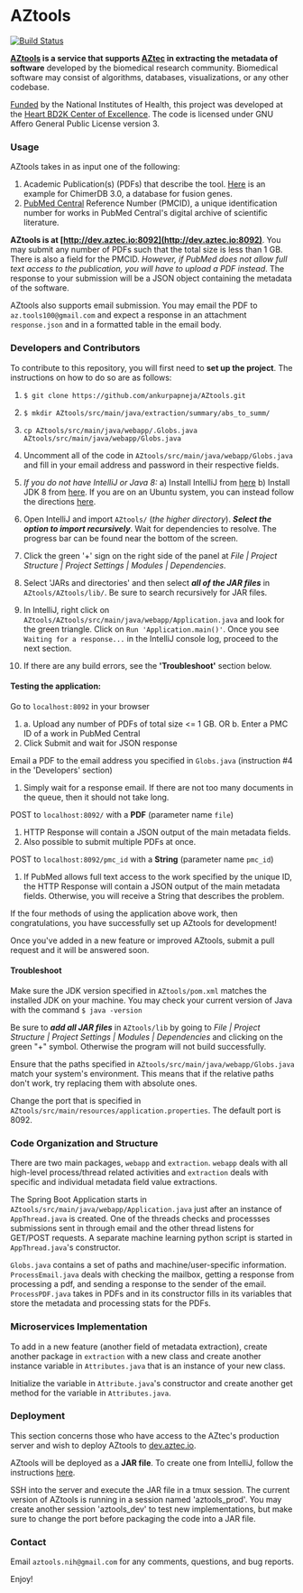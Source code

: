 # AZtools 

[![Build Status](https://travis-ci.org/dwyl/esta.svg?branch=master)](https://github.com/ankurpapneja/AZtools)

**[AZtools](http://dev.aztec.io:8092) is a service that supports [AZtec](http://aztec.bio/) in extracting the metadata of software** developed by the biomedical research community. Biomedical software may consist of algorithms, databases, visualizations, or any other codebase.

[Funded](https://www.nih.gov/news-events/news-releases/nih-commits-24-million-annually-big-data-centers-excellence) by the National Institutes of Health, this project was developed at the [Heart BD2K Center of Excellence](https://commonfund.nih.gov/bd2k). The code is licensed under GNU Affero General Public License version 3.

### Usage

AZtools takes in as input one of the following:
1) Academic Publication(s) (PDFs) that describe the tool. [Here](https://www.ncbi.nlm.nih.gov/pmc/articles/PMC5210563/pdf/gkw1083.pdf) is an example for ChimerDB 3.0, a database for fusion genes.
2) [PubMed Central](https://www.ncbi.nlm.nih.gov/pmc/) Reference Number (PMCID), a unique identification number for works in PubMed Central's digital archive of scientific literature.

**AZtools is at [http://dev.aztec.io:8092](http://dev.aztec.io:8092)**. You may submit any number of PDFs such that the total size is less than 1 GB. There is also a field for the PMCID. *However, if PubMed does not allow full text access to the publication, you will have to upload a PDF instead*. The response to your submission will be a JSON object containing the metadata of the software. 

AZtools also supports email submission. You may email the PDF to `az.tools100@gmail.com` and expect a response in an attachment `response.json` and in a formatted table in the email body.

### Developers and Contributors

To contribute to this repository, you will first need to **set up the project**. The instructions on how to do so are as follows:

1) `$ git clone https://github.com/ankurpapneja/AZtools.git`

2) `$ mkdir AZtools/src/main/java/extraction/summary/abs_to_summ/`

3) `cp AZtools/src/main/java/webapp/.Globs.java AZtools/src/main/java/webapp/Globs.java`

4) Uncomment all of the code in `AZtools/src/main/java/webapp/Globs.java` and fill in your email address and password in their respective fields.

5) *If you do not have IntelliJ or Java 8:*
a) Install IntelliJ from [here](https://www.jetbrains.com/idea/download/)
b) Install JDK 8 from [here](http://www.oracle.com/technetwork/java/javase/downloads/jdk8-downloads-2133151.html). If you are on an Ubuntu system, you can instead follow the directions [here](http://www.wikihow.com/Install-Oracle-Java-on-Ubuntu-Linux).

6) Open IntelliJ and import `AZtools/` (*the higher directory*). ***Select the option to import recursively***. Wait for dependencies to resolve. The progress bar can be found near the bottom of the screen.

7) Click the green '+' sign on the right side of the panel at *File | Project Structure | Project Settings | Modules | Dependencies*.

8) Select 'JARs and directories' and then select ***all of the JAR files*** in `AZtools/AZtools/lib/`. Be sure to search recursively for JAR files.

9) In IntelliJ, right click on `AZtools/AZtools/src/main/java/webapp/Application.java` and look for the green triangle. Click on `Run 'Application.main()'`. Once you see `Waiting for a response...` in the IntelliJ console log, proceed to the next section.

10) If there are any build errors, see the **'Troubleshoot'** section below.

#### Testing the application:
Go to `localhost:8092` in your browser
1) a. Upload any number of PDFs of total size <= 1 GB. OR b. Enter a PMC ID of a work in PubMed Central
2) Click Submit and wait for JSON response

Email a PDF to the email address you specified in `Globs.java` (instruction #4 in the 'Developers' section) 
1) Simply wait for a response email. If there are not too many documents in the queue, then it should not take long.

POST to `localhost:8092/` with a **PDF** (parameter name `file`) 
1) HTTP Response will contain a JSON output of the main metadata fields.
2) Also possible to submit multiple PDFs at once.

POST to `localhost:8092/pmc_id` with a **String** (parameter name `pmc_id`) 
1) If PubMed allows full text access to the work specified by the unique ID, the HTTP Response will contain a JSON output of the main metadata fields. Otherwise, you will receive a String that describes the problem.

If the four methods of using the application above work, then congratulations, you have successfully set up AZtools for development!

Once you've added in a new feature or improved AZtools, submit a pull request and it will be answered soon.

#### Troubleshoot

Make sure the JDK version specified in `AZtools/pom.xml` matches the installed JDK on your machine. You may check your current version of Java with the command `$ java -version`

Be sure to ***add all JAR files*** in `AZtools/lib` by going to *File | Project Structure | Project Settings | Modules | Dependencies* and clicking on the green "+" symbol. Otherwise the program will not build successfully.

Ensure that the paths specified in `AZtools/src/main/java/webapp/Globs.java` match your system's environment. This means that if the relative paths don't work, try replacing them with absolute ones.

Change the port that is specified in `AZtools/src/main/resources/application.properties`. The default port is 8092.

### Code Organization and Structure

There are two main packages, `webapp` and `extraction`. `webapp` deals with all high-level process/thread related activities and `extraction` deals with specific and individual metadata field value extractions.

The Spring Boot Application starts in `AZtools/src/main/java/webapp/Application.java` just after an instance of `AppThread.java` is created. One of the threads checks and processses submissions sent in through email and the other thread listens for GET/POST requests. A separate machine learning python script is started in `AppThread.java`'s constructor.

`Globs.java` contains a set of paths and machine/user-specific information. `ProcessEmail.java` deals with checking the mailbox, getting a response from processing a pdf, and sending a response to the sender of the email. `ProcessPDF.java` takes in PDFs and in its constructor fills in its variables that store the metadata and processing stats for the PDFs.

### Microservices Implementation

To add in a new feature (another field of metadata extraction), create another package in `extraction` with a new class and create another instance variable in `Attributes.java` that is an instance of your new class.

Initialize the variable in `Attribute.java`'s constructor and create another get method for the variable in `Attributes.java`.

### Deployment

This section concerns those who have access to the AZtec's production server and wish to deploy AZtools to [dev.aztec.io](http://dev.aztec.io).

AZtools will be deployed as a **JAR file**. To create one from IntelliJ, follow the instructions [here](https://www.jetbrains.com/help/idea/packaging-a-module-into-a-jar-file.html).

SSH into the server and execute the JAR file in a tmux session. The current version of AZtools is running in a session named 'aztools_prod'. You may create another session 'aztools_dev' to test new implementations, but make sure to change the port before packaging the code into a JAR file.

### Contact

Email `aztools.nih@gmail.com` for any comments, questions, and bug reports.

Enjoy!
